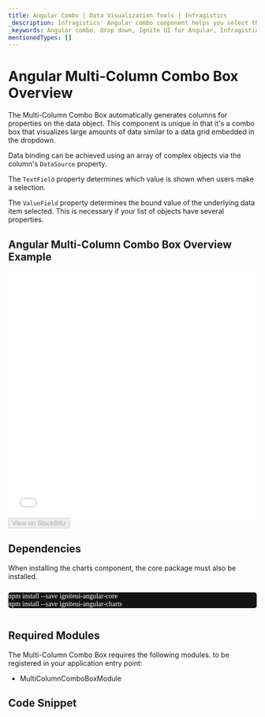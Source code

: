 ```yaml
---
title: Angular Combo | Data Visualization Tools | Infragistics
_description: Infragistics' Angular combo component helps you select the best chart to display your data. Improve your graphs and visualization with Ignite UI for  Angular!
_keywords: Angular combo, drop down, Ignite UI for Angular, Infragistics
mentionedTypes: []
---
```


# Angular Multi-Column Combo Box Overview

The Multi-Column Combo Box automatically generates columns for properties on the data object. This component is unique in that it's a combo box that visualizes large amounts of data similar to a data grid embedded in the dropdown. 

Data binding can be achieved using an array of complex objects via the column's `DataSource` property.

The `TextField` property determines which value is shown when users make a selection. 

The `ValueField` property determines the bound value of the underlying data item selected. This is necessary if your list of objects have several properties.

## Angular Multi-Column Combo Box Overview Example

<div class="sample-container loading" style="height: 500px">
    <iframe id="category-chart-overview-iframe" src='{environment:dvDemosBaseUrl}/editors/multi-column-combobox-overview' width="100%" height="100%" seamless frameBorder="0" onload="onXPlatSampleIframeContentLoaded(this);"></iframe>
</div>

<div>
    <button data-localize="stackblitz" disabled class="stackblitz-btn"   data-iframe-id="multi-column-combobox-overview-iframe" data-demos-base-url="{environment:dvDemosBaseUrl}">View on StackBlitz
    </button>


</div>

<!-- Angular, React, WebComponents -->

## Dependencies

When installing the charts component, the core package must also be installed.

<pre style="background:#141414;color:white;display:inline-block;padding:16x;margin-top:10px;font-family:'Consolas';border-radius:5px;width:100%">
npm install --save igniteui-angular-core
npm install --save igniteui-angular-charts
</pre>

<!-- end: Angular, React, WebComponents -->

## Required Modules

The Multi-Column Combo Box requires the following modules<!-- Angular, React, WebComponents -->.<!-- end: Angular, React, WebComponents --><!-- Blazor --> to be registered in your application entry point:

-   MultiColumnComboBoxModule
    <!-- end: Blazor -->

## Code Snippet
